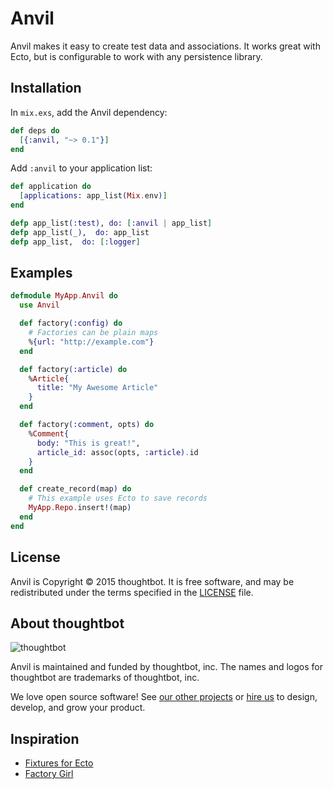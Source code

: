 # Anvil

Anvil makes it easy to create test data and associations. It works great with
Ecto, but is configurable to work with any persistence library.

## Installation

In `mix.exs`, add the Anvil dependency:

```elixir
def deps do
  [{:anvil, "~> 0.1"}]
end
```

Add `:anvil` to your application list:

```elixir
def application do
  [applications: app_list(Mix.env)]
end

defp app_list(:test), do: [:anvil | app_list]
defp app_list(_),  do: app_list
defp app_list,  do: [:logger]
```

## Examples

```elixir
defmodule MyApp.Anvil do
  use Anvil

  def factory(:config) do
    # Factories can be plain maps
    %{url: "http://example.com"}
  end

  def factory(:article) do
    %Article{
      title: "My Awesome Article"
    }
  end

  def factory(:comment, opts) do
    %Comment{
      body: "This is great!",
      article_id: assoc(opts, :article).id
    }
  end

  def create_record(map) do
    # This example uses Ecto to save records
    MyApp.Repo.insert!(map)
  end
end
```

## License

Anvil is Copyright © 2015 thoughtbot. It is free software, and may be
redistributed under the terms specified in the [LICENSE](/LICENSE) file.

## About thoughtbot

![thoughtbot](https://thoughtbot.com/logo.png)

Anvil is maintained and funded by thoughtbot, inc.
The names and logos for thoughtbot are trademarks of thoughtbot, inc.

We love open source software!
See [our other projects][community] or
[hire us][hire] to design, develop, and grow your product.

[community]: https://thoughtbot.com/community?utm_source=github
[hire]: https://thoughtbot.com?utm_source=github

## Inspiration

* [Fixtures for Ecto](http://blog.danielberkompas.com/elixir/2015/07/16/fixtures-for-ecto.html)
* [Factory Girl](https://github.com/thoughtbot/factory_girl)
